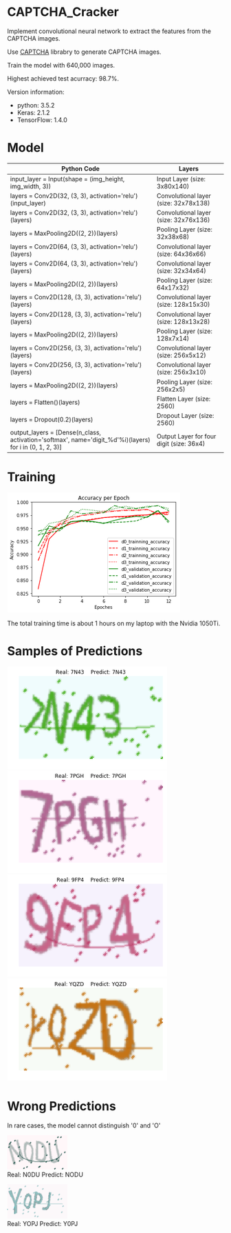 # CAPTCHA_Cracker

Implement convolutional neural network to extract the features from the CAPTCHA images.

Use [CAPTCHA](https://github.com/lepture/captcha/) librabry to generate CAPTCHA images.

Train the model with 640,000 images.

Highest achieved test acurracy: 98.7%.

Version information:
- python: 3.5.2
- Keras: 2.1.2
- TensorFlow: 1.4.0


# Model

Python Code | Layers
---|---
input_layer = Input(shape = (img_height, img_width, 3)) | Input Layer (size: 3x80x140)
layers = Conv2D(32, (3, 3), activation='relu')(input_layer) | Convolutional layer (size: 32x78x138)
layers = Conv2D(32, (3, 3), activation='relu')(layers) |  Convolutional layer (size: 32x76x136)
layers = MaxPooling2D((2, 2))(layers) | Pooling Layer (size: 32x38x68)
layers = Conv2D(64, (3, 3), activation='relu')(layers) | Convolutional layer (size: 64x36x66)
layers = Conv2D(64, (3, 3), activation='relu')(layers) | Convolutional layer (size: 32x34x64)
layers = MaxPooling2D((2, 2))(layers) | Pooling Layer (size: 64x17x32)
layers = Conv2D(128, (3, 3), activation='relu')(layers) | Convolutional layer (size: 128x15x30)
layers = Conv2D(128, (3, 3), activation='relu')(layers) | Convolutional layer (size: 128x13x28)
layers = MaxPooling2D((2, 2))(layers) | Pooling Layer (size: 128x7x14)
layers = Conv2D(256, (3, 3), activation='relu')(layers) | Convolutional layer (size: 256x5x12)
layers = Conv2D(256, (3, 3), activation='relu')(layers) | Convolutional layer (size: 256x3x10)
layers = MaxPooling2D((2, 2))(layers) | Pooling Layer (size: 256x2x5)
layers = Flatten()(layers) | Flatten Layer (size: 2560)
layers = Dropout(0.2)(layers) | Dropout Layer (size: 2560)
output_layers = [Dense(n_class, activation='softmax',  name='digit_%d'%i)(layers) for i in (0, 1, 2, 3)] | Output Layer for four digit (size: 36x4)

# Training

![](https://github.com/ZhongzhuPeng/CAPTCHA_Cracker/blob/master/training.png?raw=true)

The total training time is about 1 hours on my laptop with the Nvidia 1050Ti.


# Samples of Predictions
![](https://github.com/ZhongzhuPeng/CAPTCHA_Cracker/blob/master/sample_images_of_results/7N43.png?raw=true)
![](https://github.com/ZhongzhuPeng/CAPTCHA_Cracker/blob/master/sample_images_of_results/7PGH.png?raw=true)
![](https://github.com/ZhongzhuPeng/CAPTCHA_Cracker/blob/master/sample_images_of_results/9FP4.png?raw=true)
![](https://github.com/ZhongzhuPeng/CAPTCHA_Cracker/blob/master/sample_images_of_results/YQZD.png?raw=true)

# Wrong Predictions

In rare cases, the model cannot distinguish '0' and 'O'

![](https://github.com/ZhongzhuPeng/CAPTCHA_Cracker/blob/master/test_img/N0DU.jpg?raw=true)    
Real: N0DU    Predict: NODU

![](https://github.com/ZhongzhuPeng/CAPTCHA_Cracker/blob/master/test_img/YOPJ.jpg?raw=true)    
Real: YOPJ    Predict: Y0PJ
